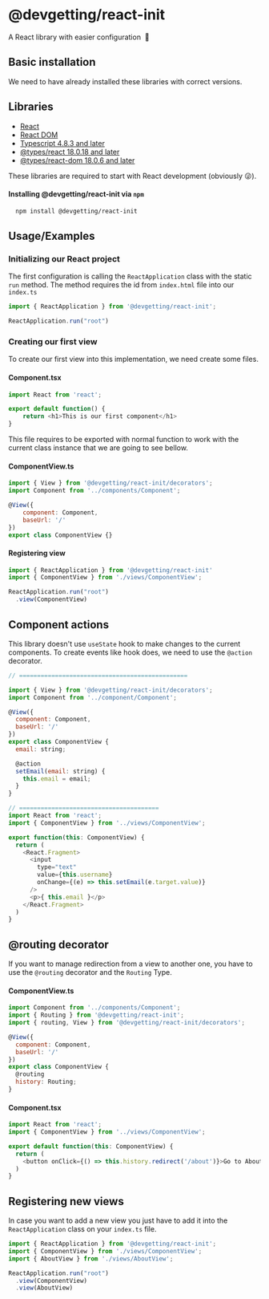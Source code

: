# @devgetting/react-init

A React library with easier configuration  🚀

## Basic installation

We need to have already installed these libraries with correct versions.

## Libraries
 
- [React](https://www.npmjs.com/package/react)
- [React DOM](https://www.npmjs.com/package/react-dom)
- [Typescript 4.8.3 and later](https://www.npmjs.com/package/typescript)
- [@types/react 18.0.18 and later](https://www.npmjs.com/package/@types/react)
- [@types/react-dom 18.0.6 and later](https://www.npmjs.com/package/@types/react-dom)

These libraries are required to start with React development (obviously 😜).

#### Installing @devgetting/react-init via `npm`
```bash
  npm install @devgetting/react-init
```

## Usage/Examples

### Initializing our React project

The first configuration is calling the `ReactApplication` class with the static `run` method. The method requires the id from `index.html` file into our `index.ts`

```typescript
import { ReactApplication } from '@devgetting/react-init';

ReactApplication.run("root")
```

### Creating our first view
To create our first view into this implementation, we need create some files.

#### Component.tsx
```typescript
import React from 'react';

export default function() {
    return <h1>This is our first component</h1>
}
```

This file requires to be exported with normal function to work with the current class instance that we are going to see bellow.

#### ComponentView.ts 
```javascript
import { View } from '@devgetting/react-init/decorators';
import Component from '../components/Component';

@View({
    component: Component,
    baseUrl: '/'
})
export class ComponentView {}
```

#### Registering view

```javascript
import { ReactApplication } from '@devgetting/react-init'
import { ComponentView } from './views/ComponentView';

ReactApplication.run("root")
  .view(ComponentView)
```

## Component actions

This library doesn't use `useState` hook to make changes to the current components. To create events like hook does, we need to use the `@action` decorator.

```javascript
// ===============================================

import { View } from '@devgetting/react-init/decorators';
import Component from '../component/Component';

@View({
  component: Component,
  baseUrl: '/'
})
export class ComponentView {
  email: string;

  @action
  setEmail(email: string) {
    this.email = email;
  }
}

// =======================================
import React from 'react';
import { ComponentView } from '../views/ComponentView';

export function(this: ComponentView) {
  return (
    <React.Fragment>
      <input 
        type="text" 
        value={this.username} 
        onChange={(e) => this.setEmail(e.target.value)} 
      />
      <p>{ this.email }</p>
    </React.Fragment>
  )
}
```

## @routing decorator

If you want to manage redirection from a view to another one, you have to use the `@routing` decorator and the `Routing` Type.

#### ComponentView.ts
```javascript
import Component from '../components/Component';
import { Routing } from '@devgetting/react-init';
import { routing, View } from '@devgetting/react-init/decorators';

@View({
  component: Component,
  baseUrl: '/'
})
export class ComponentView {
  @routing
  history: Routing;
}
```

#### Component.tsx
```javascript
import React from 'react';
import { ComponentView } from '../views/ComponentView';

export default function(this: ComponentView) {
  return (
    <button onClick={() => this.history.redirect('/about')}>Go to About</button>
  )
}
```

## Registering new views

In case you want to add a new view you just have to add it into the `ReactApplication` class on your `index.ts` file.

```javascript
import { ReactApplication } from '@devgetting/react-init';
import { ComponentView } from './views/ComponentView';
import { AboutView } from './views/AboutView';

ReactApplication.run("root")
  .view(ComponentView)
  .view(AboutView)
```
